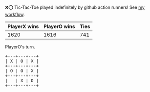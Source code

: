 :x::o: Tic-Tac-Toe played indefinitely by github action runners! See [my workflow](.github/workflows/play.yaml).

|PlayerX wins|PlayerO wins|Ties|
|-|-|-|
|1620|1616|741|

PlayerO's turn.

<pre>
+---+---+---+
| X | O | X |
+---+---+---+
| O | O | X |
+---+---+---+
|   | X | O |
+---+---+---+
</pre>